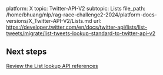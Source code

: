 platform: X
topic: Twitter-API-V2
subtopic: Lists
file_path: /home/bhuang/nlp/rag-race-challenge2-2024/platform-docs-versions/X_Twitter-API-V2/Lists.md
url: https://developer.twitter.com/en/docs/twitter-api/lists/list-tweets/migrate/list-tweets-lookup-standard-to-twitter-api-v2

## Next steps

[Review the List lookup API references](https://developer.twitter.com/en/docs/twitter-api/lists/list-tweets/api-reference "Review the List lookup API references")